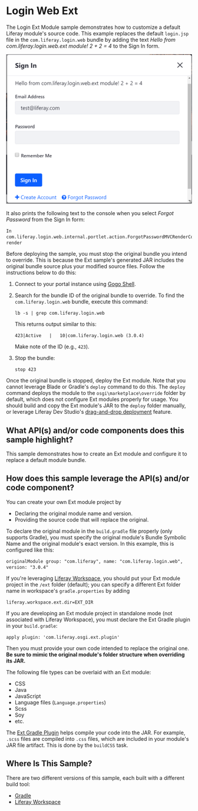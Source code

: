 # Login Web Ext [](id=login-web-ext)

The Login Ext Module sample demonstrates how to customize a default Liferay
module's source code. This example replaces the default `login.jsp` file in the
`com.liferay.login.web` bundle by adding the text *Hello from
com.liferay.login.web.ext module! 2 + 2 = 4* to the Sign In form.

![Figure 1: The Login Ext module customizes the original Login module.](../../../images/login-ext.png)

It also prints the following text to the console when you select *Forgot
Password* from the Sign In form:

    In com.liferay.login.web.internal.portlet.action.ForgotPasswordMVCRenderCommand render

Before deploying the sample, you must stop the original bundle you intend to
override. This is because the Ext sample's generated JAR includes the original
bundle source plus your modified source files. Follow the instructions below to
do this:

1.  Connect to your portal instance using
    [Gogo Shell](/develop/reference/-/knowledge_base/7-1/using-the-felix-gogo-shell).

2.  Search for the bundle ID of the original bundle to override. To find the
    `com.liferay.login.web` bundle, execute this command:

        lb -s | grep com.liferay.login.web

    This returns output similar to this:

        423|Active   |   10|com.liferay.login.web (3.0.4)

    Make note of the ID (e.g., `423`).

3.  Stop the bundle:

        stop 423

Once the original bundle is stopped, deploy the Ext module. Note that you cannot
leverage Blade or Gradle's `deploy` command to do this. The `deploy` command
deploys the module to the `osgi\marketplace\override` folder by default, which
does not configure Ext modules properly for usage. You should build and copy the
Ext module's JAR to the `deploy` folder manually, or leverage Liferay Dev
Studio's [drag-and-drop deployment](/develop/tutorials/-/knowledge_base/7-1/deploying-projects-with-liferay-ide)
feature.

## What API(s) and/or code components does this sample highlight? [](id=what-apis-and-or-code-components-does-this-sample-highlight)

This sample demonstrates how to create an Ext module and configure it to replace
a default module bundle.

## How does this sample leverage the API(s) and/or code component? [](id=how-does-this-sample-leverage-the-apis-and-or-code-component)

You can create your own Ext module project by

- Declaring the original module name and version.
- Providing the source code that will replace the original.

To declare the original module in the `build.gradle` file properly (only
supports Gradle), you must specify the original module's Bundle Symbolic Name
and the original module's exact version. In this example, this is configured
like this:

    originalModule group: "com.liferay", name: "com.liferay.login.web", version: "3.0.4"

If you're leveraging
[Liferay Workspace](/develop/tutorials/-/knowledge_base/7-1/liferay-workspace),
you should put your Ext module project in the `/ext` folder (default); you can
specify a different Ext folder name in workspace's `gradle.properties` by adding

    liferay.workspace.ext.dir=EXT_DIR

If you are developing an Ext module project in standalone mode (not associated
with Liferay Workspace), you must declare the Ext Gradle plugin in your
`build.gradle`:

    apply plugin: 'com.liferay.osgi.ext.plugin'

Then you must provide your own code intended to replace the original one. **Be
sure to mimic the original module's folder structure when overriding its JAR.**

The following file types can be overlaid with an Ext module:

- CSS
- Java
- JavaScript
- Language files (`Language.properties`)
- Scss
- Soy
- etc.

The
[Ext Gradle Plugin](https://github.com/liferay/liferay-portal/blob/master/modules/sdk/gradle-plugins/src/main/java/com/liferay/gradle/plugins/LiferayOSGiExtPlugin.java)
helps compile your code into the JAR. For example, `.scss` files are compiled
into `.css` files, which are included in your module's JAR file artifact. This
is done by the `buildCSS` task.

## Where Is This Sample? [](id=where-is-this-sample)

There are two different versions of this sample, each built with a different
build tool:

- [Gradle](https://github.com/liferay/liferay-blade-samples/tree/7.1/gradle/ext/login-web-ext)
- [Liferay Workspace](https://github.com/liferay/liferay-blade-samples/tree/7.1/liferay-workspace/ext/login-web-ext)
